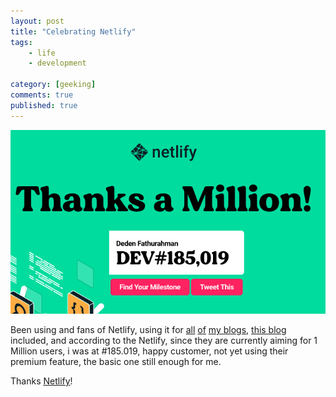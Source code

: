 ```yaml
---
layout: post
title: "Celebrating Netlify"
tags: 
    - life
    - development
        
category: [geeking]
comments: true
published: true
---
```


![](/images/posts/netlify-celebrate.png)

Been using and fans of Netlify, using it for [all](https://seputarfinansial.com) [of](https://jakartadev.org) [my blogs](https://seputardevops.com), [this blog](https://notes.dedenf.com) included, and according to the Netlify, since they are currently aiming for 1 Million users, i was at #185.019, happy customer, not yet using their premium feature, the basic one still enough for me.

Thanks [Netlify](https://netlify.com)!